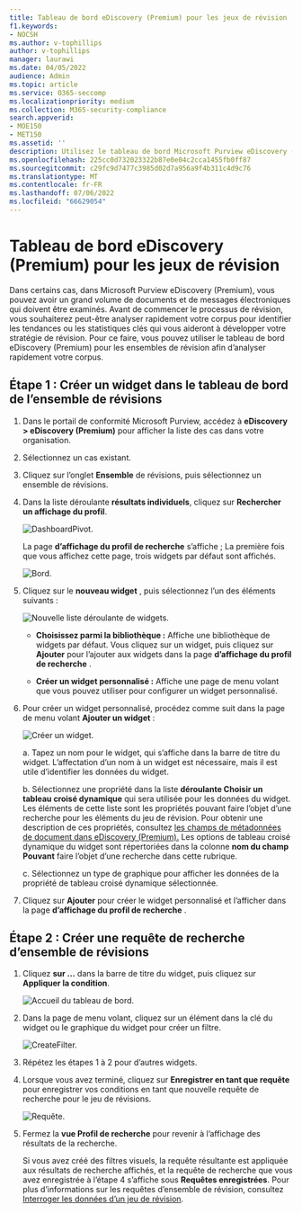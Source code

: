 ```yaml
---
title: Tableau de bord eDiscovery (Premium) pour les jeux de révision
f1.keywords:
- NOCSH
ms.author: v-tophillips
author: v-tophillips
manager: laurawi
ms.date: 04/05/2022
audience: Admin
ms.topic: article
ms.service: O365-seccomp
ms.localizationpriority: medium
ms.collection: M365-security-compliance
search.appverid:
- MOE150
- MET150
ms.assetid: ''
description: Utilisez le tableau de bord Microsoft Purview eDiscovery (Premium) pour les ensembles de révision afin d’analyser rapidement votre corpus afin d’identifier les tendances ou les statistiques clés qui vous aideront à développer votre stratégie de révision.
ms.openlocfilehash: 225cc0d732023322b87e0e04c2cca1455fb0ff87
ms.sourcegitcommit: c29fc9d7477c3985d02d7a956a9f4b311c4d9c76
ms.translationtype: MT
ms.contentlocale: fr-FR
ms.lasthandoff: 07/06/2022
ms.locfileid: "66629054"
---
```

# <a name="ediscovery-premium-dashboard-for-review-sets"></a>Tableau de bord eDiscovery (Premium) pour les jeux de révision

Dans certains cas, dans Microsoft Purview eDiscovery (Premium), vous pouvez avoir un grand volume de documents et de messages électroniques qui doivent être examinés. Avant de commencer le processus de révision, vous souhaiterez peut-être analyser rapidement votre corpus pour identifier les tendances ou les statistiques clés qui vous aideront à développer votre stratégie de révision. Pour ce faire, vous pouvez utiliser le tableau de bord eDiscovery (Premium) pour les ensembles de révision afin d’analyser rapidement votre corpus.

## <a name="step-1-create-a-widget-on-the-review-set-dashboard"></a>Étape 1 : Créer un widget dans le tableau de bord de l’ensemble de révisions

1. Dans le portail de conformité Microsoft Purview, accédez à **eDiscovery > eDiscovery (Premium)** pour afficher la liste des cas dans votre organisation.
  
2. Sélectionnez un cas existant.
  
3. Cliquez sur l’onglet **Ensemble** de révisions, puis sélectionnez un ensemble de révisions.
  
4. Dans la liste déroulante **résultats individuels**, cliquez sur **Rechercher un affichage du profil**. 

   ![DashboardPivot.](../media/dashboardpivot.png)

   La page **d’affichage du profil de recherche** s’affiche ; La première fois que vous affichez cette page, trois widgets par défaut sont affichés.

   ![Bord.](../media/dashboardonly.png)
  
5. Cliquez sur le **nouveau widget** , puis sélectionnez l’un des éléments suivants :

   ![Nouvelle liste déroulante de widgets.](../media/NewWidgetDropdownBox.png)

   - **Choisissez parmi la bibliothèque :** Affiche une bibliothèque de widgets par défaut. Vous cliquez sur un widget, puis cliquez sur **Ajouter** pour l’ajouter aux widgets dans la page **d’affichage du profil de recherche** .
  
   - **Créer un widget personnalisé :** Affiche une page de menu volant que vous pouvez utiliser pour configurer un widget personnalisé. 

6. Pour créer un widget personnalisé, procédez comme suit dans la page de menu volant **Ajouter un widget** :

   ![Créer un widget.](../media/addwidget.png)

    a. Tapez un nom pour le widget, qui s’affiche dans la barre de titre du widget. L’affectation d’un nom à un widget est nécessaire, mais il est utile d’identifier les données du widget.

    b. Sélectionnez une propriété dans la liste **déroulante Choisir un tableau croisé dynamique** qui sera utilisée pour les données du widget. Les éléments de cette liste sont les propriétés pouvant faire l’objet d’une recherche pour les éléments du jeu de révision. Pour obtenir une description de ces propriétés, consultez [les champs de métadonnées de document dans eDiscovery (Premium).](document-metadata-fields-in-Advanced-eDiscovery.md) Les options de tableau croisé dynamique du widget sont répertoriées dans la colonne **nom du champ Pouvant** faire l’objet d’une recherche dans cette rubrique.

    c. Sélectionnez un type de graphique pour afficher les données de la propriété de tableau croisé dynamique sélectionnée.

  6. Cliquez sur **Ajouter** pour créer le widget personnalisé et l’afficher dans la page **d’affichage du profil de recherche** .

## <a name="step-2-create-a-review-set-search-query"></a>Étape 2 : Créer une requête de recherche d’ensemble de révisions

1. Cliquez **sur ...** dans la barre de titre du widget, puis cliquez sur **Appliquer la condition**.

   ![Accueil du tableau de bord.](../media/searchprofilehome.png)

2. Dans la page de menu volant, cliquez sur un élément dans la clé du widget ou le graphique du widget pour créer un filtre.

   ![CreateFilter.](../media/applyconditionfilter.png)

3. Répétez les étapes 1 à 2 pour d’autres widgets. 

4. Lorsque vous avez terminé, cliquez sur **Enregistrer en tant que requête** pour enregistrer vos conditions en tant que nouvelle requête de recherche pour le jeu de révisions.

   ![Requête.](../media/savequery.png)

5. Fermez la **vue Profil de recherche** pour revenir à l’affichage des résultats de la recherche.

   Si vous avez créé des filtres visuels, la requête résultante est appliquée aux résultats de recherche affichés, et la requête de recherche que vous avez enregistrée à l’étape 4 s’affiche sous **Requêtes enregistrées**. Pour plus d’informations sur les requêtes d’ensemble de révision, consultez [Interroger les données d’un jeu de révision](review-set-search.md).
